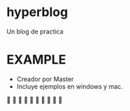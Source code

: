 # hyperblog
Un blog de practica


# EXAMPLE
* Creador por Master
* Incluye ejemplos en windows y mac.


 🎃 🎃 🎃 🎃 🎃 🎃 🎃 🎃 🎃 🎃

